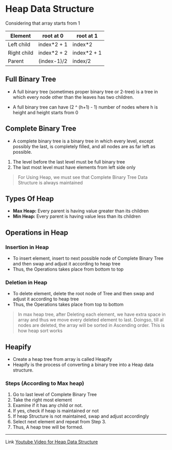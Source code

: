 # Heap Data Structure
Considering that array starts from 1

<!-- :: is used to center Element -->
<!-- https://github.com/adam-p/markdown-here/wiki/Markdown-Cheatsheet#tables -->
| Element     | root at 0   |   root at 1
| ----------- |:-----------:| ------------
| Left child  | index*2 + 1 |   index*2
| Right child | index*2 + 2 |   index*2 + 1
| Parent      | (index-1)/2 |   index/2

## Full Binary Tree
- A full binary tree (sometimes proper binary tree or 2-tree)
is a tree in which every node other than the leaves has two children.

- A full binary tree can have (2 ^ (h+1) - 1) number of nodes
where h is height and height starts from 0


## Complete Binary Tree
- A complete binary tree is a binary tree in which every level,
except possibly the last, is completely filled,
and all nodes are as far left as possible.

1. The level before the last level must be full binary tree 
2. The last most level must have elements from left side only

>For Using Heap, we must see that Complete Binary Tree Data Structure is always maintained

## Types Of Heap
* **Max Heap:** Every parent is having value greater than its children
* **Min Heap:** Every parent is having value less than its children

## Operations in Heap

### Insertion in Heap
* To insert element, insert to next possible node of Complete Binary Tree and then swap and adjust it according to heap tree
* Thus, the Operations takes place from bottom to top

### Deletion in Heap
* To delete element, delete the root node of Tree and then swap and adjust it according to heap tree
* Thus, the Operations takes place from top to bottom

> In max heap tree, after Deleting each element, we have extra space in array and thus we move every deleted element to last. Doingso, till al nodes are deleted, the array will be sorted in Ascending order. This is how heap sort works

## Heapify
* Create a heap tree from array is called Heapify
* Heapify is the process of converting a binary tree into a Heap data structure.

### Steps (According to Max heap)
1. Go to last level of Complete Binary Tree
2. Take the right most element
3. Examine if it has any child or not.
4. If yes, check if heap is maintained or not
5. If heap Structure is not maintained, swap and adjust accordingly
6. Select next element and repeat from Step 3.
7. Thus, A heap tree will be formed.

----

Link
[Youtube Video for Heap Data Structure](https://www.youtube.com/watch?v=HqPJF2L5h9U&t=793s&ab_channel=AbdulBari)
